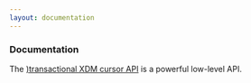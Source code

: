 ```yaml
---
layout: documentation
---
```


### Documentation

The [)transactional XDM cursor API](/transactional-cursor-api.html) is a powerful low-level API. 
